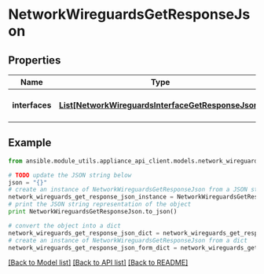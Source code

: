 # NetworkWireguardsGetResponseJson


## Properties
Name | Type | Description | Notes
------------ | ------------- | ------------- | -------------
**interfaces** | [**List[NetworkWireguardsInterfaceGetResponseJson]**](NetworkWireguardsInterfaceGetResponseJson.md) | List of wireguard interfaces | 

## Example

```python
from ansible.module_utils.appliance_api_client.models.network_wireguards_get_response_json import NetworkWireguardsGetResponseJson

# TODO update the JSON string below
json = "{}"
# create an instance of NetworkWireguardsGetResponseJson from a JSON string
network_wireguards_get_response_json_instance = NetworkWireguardsGetResponseJson.from_json(json)
# print the JSON string representation of the object
print NetworkWireguardsGetResponseJson.to_json()

# convert the object into a dict
network_wireguards_get_response_json_dict = network_wireguards_get_response_json_instance.to_dict()
# create an instance of NetworkWireguardsGetResponseJson from a dict
network_wireguards_get_response_json_form_dict = network_wireguards_get_response_json.from_dict(network_wireguards_get_response_json_dict)
```
[[Back to Model list]](../README.md#documentation-for-models) [[Back to API list]](../README.md#documentation-for-api-endpoints) [[Back to README]](../README.md)


